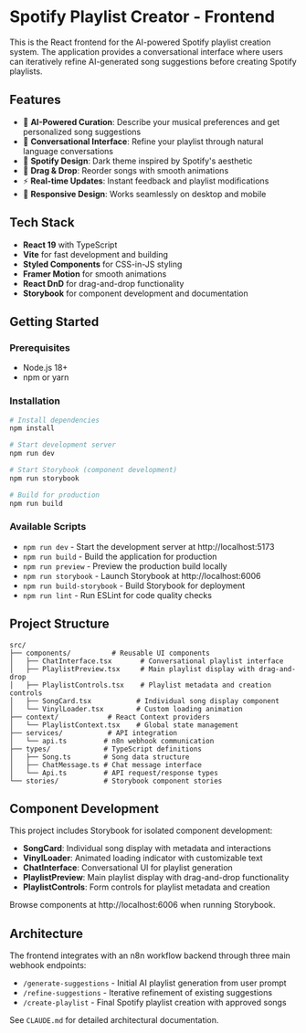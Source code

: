 # Spotify Playlist Creator - Frontend

This is the React frontend for the AI-powered Spotify playlist creation system. The application provides a conversational interface where users can iteratively refine AI-generated song suggestions before creating Spotify playlists.

## Features

- 🎵 **AI-Powered Curation**: Describe your musical preferences and get personalized song suggestions
- 💬 **Conversational Interface**: Refine your playlist through natural language conversations
- 🎨 **Spotify Design**: Dark theme inspired by Spotify's aesthetic
- 🔄 **Drag & Drop**: Reorder songs with smooth animations
- ⚡ **Real-time Updates**: Instant feedback and playlist modifications
- 📱 **Responsive Design**: Works seamlessly on desktop and mobile

## Tech Stack

- **React 19** with TypeScript
- **Vite** for fast development and building  
- **Styled Components** for CSS-in-JS styling
- **Framer Motion** for smooth animations
- **React DnD** for drag-and-drop functionality
- **Storybook** for component development and documentation

## Getting Started

### Prerequisites
- Node.js 18+ 
- npm or yarn

### Installation

```bash
# Install dependencies
npm install

# Start development server
npm run dev

# Start Storybook (component development)
npm run storybook

# Build for production
npm run build
```

### Available Scripts

- `npm run dev` - Start the development server at http://localhost:5173
- `npm run build` - Build the application for production
- `npm run preview` - Preview the production build locally
- `npm run storybook` - Launch Storybook at http://localhost:6006
- `npm run build-storybook` - Build Storybook for deployment
- `npm run lint` - Run ESLint for code quality checks

## Project Structure

```
src/
├── components/          # Reusable UI components
│   ├── ChatInterface.tsx       # Conversational playlist interface
│   ├── PlaylistPreview.tsx     # Main playlist display with drag-and-drop
│   ├── PlaylistControls.tsx    # Playlist metadata and creation controls
│   ├── SongCard.tsx           # Individual song display component
│   └── VinylLoader.tsx        # Custom loading animation
├── context/            # React Context providers
│   └── PlaylistContext.tsx    # Global state management
├── services/           # API integration
│   └── api.ts         # n8n webhook communication
├── types/             # TypeScript definitions
│   ├── Song.ts        # Song data structure
│   ├── ChatMessage.ts # Chat message interface
│   └── Api.ts         # API request/response types
└── stories/           # Storybook component stories
```

## Component Development

This project includes Storybook for isolated component development:

- **SongCard**: Individual song display with metadata and interactions
- **VinylLoader**: Animated loading indicator with customizable text
- **ChatInterface**: Conversational UI for playlist generation
- **PlaylistPreview**: Main playlist display with drag-and-drop functionality
- **PlaylistControls**: Form controls for playlist metadata and creation

Browse components at http://localhost:6006 when running Storybook.

## Architecture

The frontend integrates with an n8n workflow backend through three main webhook endpoints:

- `/generate-suggestions` - Initial AI playlist generation from user prompt
- `/refine-suggestions` - Iterative refinement of existing suggestions  
- `/create-playlist` - Final Spotify playlist creation with approved songs

See `CLAUDE.md` for detailed architectural documentation.
